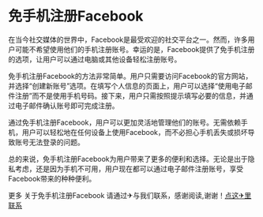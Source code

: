 # 免手机注册Facebook

在当今社交媒体的世界中，Facebook是最受欢迎的社交平台之一。然而，许多用户可能不希望使用他们的手机注册账号。幸运的是，Facebook提供了免手机注册的选项，让用户可以通过电脑或其他设备轻松注册账号。

免手机注册Facebook的方法非常简单。用户只需要访问Facebook的官方网站，并选择“创建新账号”选项。在填写个人信息的页面上，用户可以选择“使用电子邮件注册”而不是使用手机号码。接下来，用户只需按照提示填写必要的信息，并通过电子邮件确认账号即可完成注册。

通过免手机注册Facebook，用户可以更加灵活地管理他们的账号。无需依赖手机，用户可以轻松地在任何设备上使用Facebook，而不必担心手机丢失或损坏导致账号无法登录的问题。

总的来说，免手机注册Facebook为用户带来了更多的便利和选择。无论是出于隐私考虑，还是因为手机不可用，用户现在都可以通过电子邮件注册账号，享受Facebook带来的种种便利。

更多 关于免手机注册Facebook 请通过✈与我们联系，感谢阅读,谢谢！[点这✈里联系](https://lm.k02.cc)